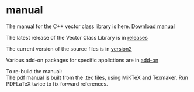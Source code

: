# manual
The manual for the C++ vector class library is here.
[Download manual](https://github.com/vectorclass/manual/blob/master/vcl_manual.pdf)

The latest release of the Vector Class Library is in
[releases](https://github.com/vectorclass/version2/releases)

The current version of the source files is in 
[version2](https://github.com/vectorclass/version2) 

Various add-on packages for specific applictions are in 
[add-on](https://github.com/vectorclass/add-on)

To re-build the manual:  
The pdf manual is built from the .tex files, using MiKTeX and Texmaker. 
Run PDFLaTeX twice to fix forward references.
